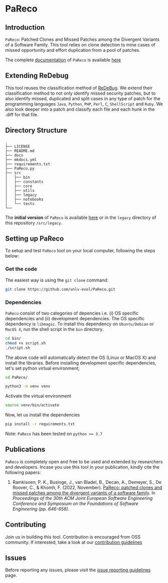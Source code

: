 # PaReco

## Introduction
`PaReco`: Patched Clones and Missed Patches among the Divergent Variants of a Software Family. This tool relies on clone detection to mine cases of missed opportunity and effort duplication from a pool of patches.

The complete [documentation](https://unlv-evol.github.io/PaReco) of `PaReco` is available [here](https://unlv-evol.github.io/PaReco)

## Extending ReDebug
This tool reuses the classification method of [ReDeBug](https://github.com/dbrumley/redebug). We extend their classification method to not only identify missed security patches, but to also identify missed, duplicated and split cases in any type of patch for the programming languages `Java`, `Python`, `PHP`, `Perl`, `C`, `ShellScript` and `Ruby`. We also look deeper into a patch and classify each file and each hunk in the .diff for that file.

## Directory Structure
```
.
├── LICENSE
├── README.md
├── docs
├── mkdocs.yml
├── requirements.txt
├── PaReco.py
├── src
│   ├── bin
│   ├── constants
│   ├── core
│   ├── utils
│   ├── legacy
│   ├── notebooks
│   └── tests
└── 
```
The **initial version** of `PaReco` is available [here](https://github.com/danielogen/patchesandmissedmatches) or in the `legacy` directory of this repository `/src/legacy`.

## Setting up PaReco
To setup and test `PaReco` tool on your local computer, following the steps below:
### Get the code
The easiest way is using the `git clone` command:

```bash
git clone https://github.com/unlv-evol/PaReco.git
```
### Dependencies
`PaReco` consist of two categories of depencies i.e. (i) OS specific dependencies and (ii) development dependencies. The OS specific dependency is `libmagic`. To install this dependency on `Ubuntu/Debian` or `MacOS X`, run the shell script in the `bin` directory.

```bash
cd bin/
chmod +x script.sh
./script.sh
```
The above code will automatically detect the OS (Linux or MacOS X) and install the libraries.
Before installing development specific dependencies, let's set python virtual environment;

```bash
cd PaReco/

python3 -m venv venv
```
Activate the virtual environment 

```bash
source venv/bin/activate
```

Now, let us install the dependencies

```bash
pip install -r requirements.txt
```
Note: `PaReco` has been tested on `python >= 3.7`

## Publications
`PaReco` is completely open and free to be used and extended by researchers and developers. Incase you use this tool in your publication, kindly cite the following papers:

1. Ramkisoen, P. K., Businge, J., van Bladel, B., Decan, A., Demeyer, S., De Roover, C., & Khomh, F. (2022, November). [PaReco: patched clones and missed patches among the divergent variants of a software family](https://dl.acm.org/doi/abs/10.1145/3540250.3549112). In _Proceedings of the 30th ACM Joint European Software Engineering Conference and Symposium on the Foundations of Software Engineering (pp. 646-658)_.

## Contributing
Join us in building this tool. Contribution is encouraged from OSS community. If interested, take a look at our [contribution guidelines](https://)
## Issues 
Before reporting any issues, please visit the [issue reporting guidelines](https://) page.

